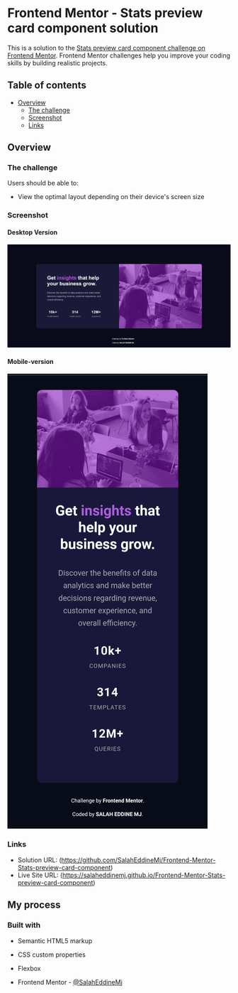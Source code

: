 # Frontend Mentor - Stats preview card component solution

This is a solution to the [Stats preview card component challenge on Frontend Mentor](https://www.frontendmentor.io/challenges/stats-preview-card-component-8JqbgoU62). Frontend Mentor challenges help you improve your coding skills by building realistic projects.

## Table of contents

- [Overview](#overview)
  - [The challenge](#the-challenge)
  - [Screenshot](#screenshot)
  - [Links](#links)

## Overview

### The challenge

Users should be able to:

- View the optimal layout depending on their device's screen size

### Screenshot

#### Desktop Version

![](./ScrennShots/Dektop-Version.png)

#### Mobile-version

![](./ScrennShots/Mobile-Version.jpg)

### Links

- Solution URL: (https://github.com/SalahEddineMj/Frontend-Mentor-Stats-preview-card-component)
- Live Site URL: (https://salaheddinemj.github.io/Frontend-Mentor-Stats-preview-card-component)

## My process

### Built with

- Semantic HTML5 markup
- CSS custom properties
- Flexbox

- Frontend Mentor - [@SalahEddineMj](https://www.frontendmentor.io/profile/SalahEddineMj)
